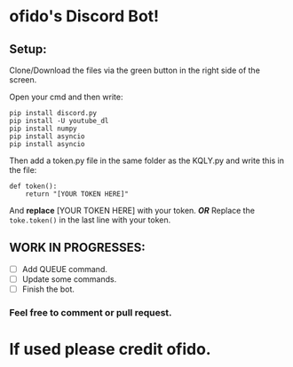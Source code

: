 # ofido's Discord Bot!

## Setup:

Clone/Download the files via the green button in the right side of the screen.

Open your cmd and then write:
```
pip install discord.py
pip install -U youtube_dl
pip install numpy
pip install asyncio
pip install asyncio
```

Then add a token.py file in the same folder as the KQLY.py and write this in the file:
```
def token():
    return "[YOUR TOKEN HERE]"
```
And **replace** [YOUR TOKEN HERE] with your token.
**_OR_**
Replace the `toke.token()` in the last line with your token.

## WORK IN PROGRESSES:

- [ ] Add QUEUE command.
- [ ] Update some commands.
- [ ] Finish the bot.

### Feel free to comment or pull request.

# If used please credit ofido.